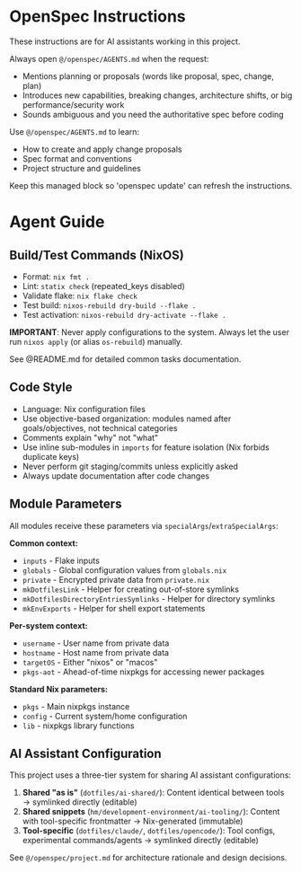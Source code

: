 <!-- OPENSPEC:START -->
# OpenSpec Instructions

These instructions are for AI assistants working in this project.

Always open `@/openspec/AGENTS.md` when the request:
- Mentions planning or proposals (words like proposal, spec, change, plan)
- Introduces new capabilities, breaking changes, architecture shifts, or big performance/security work
- Sounds ambiguous and you need the authoritative spec before coding

Use `@/openspec/AGENTS.md` to learn:
- How to create and apply change proposals
- Spec format and conventions
- Project structure and guidelines

Keep this managed block so 'openspec update' can refresh the instructions.

<!-- OPENSPEC:END -->

# Agent Guide

## Build/Test Commands (NixOS)
- Format: `nix fmt .`
- Lint: `statix check` (repeated_keys disabled)
- Validate flake: `nix flake check`
- Test build: `nixos-rebuild dry-build --flake .`
- Test activation: `nixos-rebuild dry-activate --flake .`

**IMPORTANT**: Never apply configurations to the system. Always let the user run `nixos apply` (or alias `os-rebuild`) manually.

See @README.md for detailed common tasks documentation.

## Code Style
- Language: Nix configuration files
- Use objective-based organization: modules named after goals/objectives, not technical categories
- Comments explain "why" not "what"
- Use inline sub-modules in `imports` for feature isolation (Nix forbids duplicate keys)
- Never perform git staging/commits unless explicitly asked
- Always update documentation after code changes

## Module Parameters

All modules receive these parameters via `specialArgs`/`extraSpecialArgs`:

**Common context:**
- `inputs` - Flake inputs
- `globals` - Global configuration values from `globals.nix`
- `private` - Encrypted private data from `private.nix`
- `mkDotfilesLink` - Helper for creating out-of-store symlinks
- `mkDotfilesDirectoryEntriesSymlinks` - Helper for directory symlinks
- `mkEnvExports` - Helper for shell export statements

**Per-system context:**
- `username` - User name from private data
- `hostname` - Host name from private data
- `targetOS` - Either "nixos" or "macos"
- `pkgs-aot` - Ahead-of-time nixpkgs for accessing newer packages

**Standard Nix parameters:**
- `pkgs` - Main nixpkgs instance
- `config` - Current system/home configuration
- `lib` - nixpkgs library functions

## AI Assistant Configuration

This project uses a three-tier system for sharing AI assistant configurations:

1. **Shared "as is"** (`dotfiles/ai-shared/`): Content identical between tools → symlinked directly (editable)
2. **Shared snippets** (`hm/development-environment/ai-tooling/`): Content with tool-specific frontmatter → Nix-generated (immutable)
3. **Tool-specific** (`dotfiles/claude/`, `dotfiles/opencode/`): Tool configs, experimental commands/agents → symlinked directly (editable)

See `@/openspec/project.md` for architecture rationale and design decisions.
